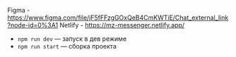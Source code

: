 Figma - https://www.figma.com/file/jF5fFFzgGOxQeB4CmKWTiE/Chat_external_link?node-id=0%3A1
Netlify - https://mz-messenger.netlify.app/

- `npm run dev` — запуск в дев режиме
- `npm run start` — сборка проекта
